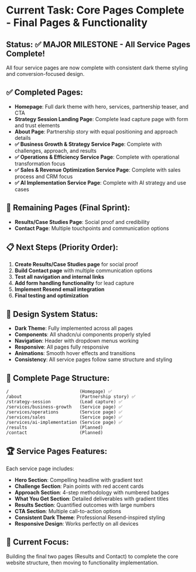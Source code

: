 # Current Task: Core Pages Complete - Final Pages & Functionality

## Status: ✅ MAJOR MILESTONE - All Service Pages Complete!

All four service pages are now complete with consistent dark theme styling and conversion-focused design.

## ✅ **Completed Pages:**
- **Homepage**: Full dark theme with hero, services, partnership teaser, and CTA
- **Strategy Session Landing Page**: Complete lead capture page with form and trust elements
- **About Page**: Partnership story with equal positioning and approach details
- **✅ Business Growth & Strategy Service Page**: Complete with challenges, approach, and results
- **✅ Operations & Efficiency Service Page**: Complete with operational transformation focus
- **✅ Sales & Revenue Optimization Service Page**: Complete with sales process and CRM focus
- **✅ AI Implementation Service Page**: Complete with AI strategy and use cases

## 🚧 **Remaining Pages (Final Sprint):**
- **Results/Case Studies Page**: Social proof and credibility
- **Contact Page**: Multiple touchpoints and communication options

## 📋 **Next Steps (Priority Order):**
1. **Create Results/Case Studies page** for social proof
2. **Build Contact page** with multiple communication options
3. **Test all navigation and internal links**
4. **Add form handling functionality** for lead capture
5. **Implement Resend email integration**
6. **Final testing and optimization**

## 🎨 **Design System Status:**
- **Dark Theme**: Fully implemented across all pages
- **Components**: All shadcn/ui components properly styled
- **Navigation**: Header with dropdown menus working
- **Responsive**: All pages fully responsive
- **Animations**: Smooth hover effects and transitions
- **Consistency**: All service pages follow same structure and styling

## 🔗 **Complete Page Structure:**
```
/                           (Homepage) ✅
/about                      (Partnership story) ✅
/strategy-session           (Lead capture) ✅
/services/business-growth   (Service page) ✅
/services/operations        (Service page) ✅
/services/sales             (Service page) ✅
/services/ai-implementation (Service page) ✅
/results                    (Planned)
/contact                    (Planned)
```

## 🏆 **Service Pages Features:**
Each service page includes:
- **Hero Section**: Compelling headline with gradient text
- **Challenge Section**: Pain points with red accent cards
- **Approach Section**: 4-step methodology with numbered badges
- **What You Get Section**: Detailed deliverables with gradient titles
- **Results Section**: Quantified outcomes with large numbers
- **CTA Section**: Multiple call-to-action options
- **Consistent Dark Theme**: Professional Resend-inspired styling
- **Responsive Design**: Works perfectly on all devices

## 📝 **Current Focus:**
Building the final two pages (Results and Contact) to complete the core website structure, then moving to functionality implementation. 